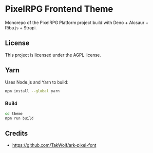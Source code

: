 # PixelRPG Frontend Theme

Monorepo of the PixelRPG Platform project build with Deno + Alosaur + Riba.js + Strapi.

## License

This project is licensed under the AGPL license.

## Yarn

Uses Node.js and Yarn to build:

```bash
npm install --global yarn
```

### Build

```bash
cd theme
npm run build
```

## Credits
 * https://github.com/TakWolf/ark-pixel-font